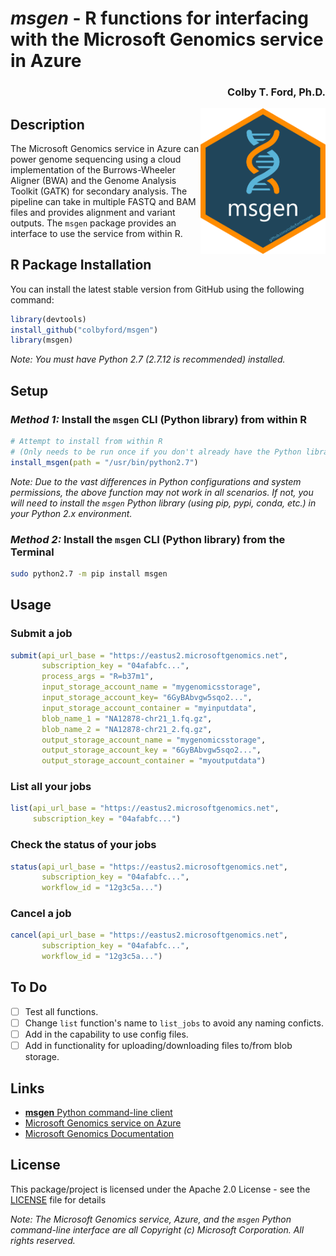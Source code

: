 
# *msgen* - R functions for interfacing with the Microsoft Genomics service in Azure
<h3 align = "right">Colby T. Ford, Ph.D.</h3>
<img align="right" src="https://raw.githubusercontent.com/colbyford/msgen/master/img/msgen_hex.png" alt="msgen icon" width="200">

## Description

The Microsoft Genomics service in Azure can power genome sequencing using a cloud implementation of the Burrows-Wheeler Aligner (BWA) and the Genome Analysis Toolkit (GATK) for secondary analysis. The pipeline can take in multiple FASTQ and BAM files and provides alignment and variant outputs. The `msgen` package provides an interface to use the service from within R.

## R Package Installation

You can install the latest stable version from GitHub using the following command:
```r
library(devtools)
install_github("colbyford/msgen")
library(msgen)
```
*Note: You must have Python 2.7 (2.7.12 is recommended) installed.*

## Setup

### *Method 1:* Install the `msgen` CLI (Python library) from within R
```r
# Attempt to install from within R
# (Only needs to be run once if you don't already have the Python library installed.)
install_msgen(path = "/usr/bin/python2.7")
```
*Note: Due to the vast differences in Python configurations and system permissions, the above function may not work in all scenarios. If not, you will need to install the `msgen` Python library (using pip, pypi, conda, etc.) in your Python 2.x environment.*

### *Method 2:* Install the `msgen` CLI (Python library) from the Terminal
```bash
sudo python2.7 -m pip install msgen
```

## Usage
### Submit a job
```r
submit(api_url_base = "https://eastus2.microsoftgenomics.net",
       subscription_key = "04afabfc...",
       process_args = "R=b37m1",
       input_storage_account_name = "mygenomicsstorage",
       input_storage_account_key= "6GyBAbvgw5sqo2...",
       input_storage_account_container = "myinputdata",
       blob_name_1 = "NA12878-chr21_1.fq.gz",
       blob_name_2 = "NA12878-chr21_2.fq.gz",
       output_storage_account_name = "mygenomicsstorage",
       output_storage_account_key = "6GyBAbvgw5sqo2...",
       output_storage_account_container = "myoutputdata")
```

### List all your jobs 
```r
list(api_url_base = "https://eastus2.microsoftgenomics.net",
     subscription_key = "04afabfc...")
```

### Check the status of your jobs
```r
status(api_url_base = "https://eastus2.microsoftgenomics.net",
       subscription_key = "04afabfc...",
       workflow_id = "12g3c5a...")
```

### Cancel a job
```r
cancel(api_url_base = "https://eastus2.microsoftgenomics.net",
       subscription_key = "04afabfc...",
       workflow_id = "12g3c5a...")
```

## To Do
- [ ] Test all functions.
- [ ] Change `list` function's name to `list_jobs` to avoid any naming conficts.
- [ ] Add in the capability to use config files.
- [ ] Add in functionality for uploading/downloading files to/from blob storage.

## Links

- [__msgen__ Python command-line client](https://github.com/MicrosoftGenomics/msgen)
- [Microsoft Genomics service on Azure](https://azure.microsoft.com/en-us/services/genomics/)
- [Microsoft Genomics Documentation](https://docs.microsoft.com/en-us/azure/genomics/)


## License

This package/project is licensed under the Apache 2.0 License - see the [LICENSE](LICENSE) file for details

*Note: The Microsoft Genomics service, Azure, and the `msgen` Python command-line interface are all Copyright (c) Microsoft Corporation. All rights reserved.*
